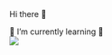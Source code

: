 <!DOCTYPE html>
<style>
  div{
  margin:0;
  }
</style>
<div>
Hi there 👋

🌱 I’m currently learning 🌱    
<img src="https://img.shields.io/badge/React-61DAFB?style=flat-square&logo=React&logoColor=white"/>
</div>
